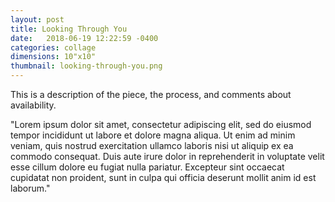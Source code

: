 ```yaml
---
layout: post
title: Looking Through You 
date:   2018-06-19 12:22:59 -0400
categories: collage
dimensions: 10"x10"
thumbnail: looking-through-you.png
---
```


This is a description of the piece, the process, and comments about availability.

"Lorem ipsum dolor sit amet, consectetur adipiscing elit, sed do eiusmod tempor incididunt ut labore et dolore magna aliqua. Ut enim ad minim veniam, quis nostrud exercitation ullamco laboris nisi ut aliquip ex ea commodo consequat. Duis aute irure dolor in reprehenderit in voluptate velit esse cillum dolore eu fugiat nulla pariatur. Excepteur sint occaecat cupidatat non proident, sunt in culpa qui officia deserunt mollit anim id est laborum."